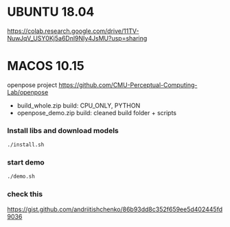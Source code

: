 
# UBUNTU 18.04
https://colab.research.google.com/drive/11TV-NuwJqV_USY0Kj5a6Dnl9NIy4JsMU?usp=sharing




# MACOS 10.15
openpose project  https://github.com/CMU-Perceptual-Computing-Lab/openpose

* build_whole.zip build: CPU_ONLY, PYTHON
* openpose_demo.zip build: cleaned build folder + scripts

### Install libs and download models
```sh
./install.sh
```

### start demo
```sh
./demo.sh
```

### check this
https://gist.github.com/andriitishchenko/86b93dd8c352f659ee5d402445fd9036



